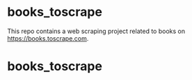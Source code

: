 # books_toscrape
This repo contains a web scraping project related to books on https://books.toscrape.com.
# books_toscrape
